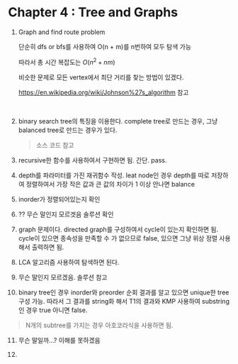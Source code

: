 # Chapter 4 : Tree and Graphs

1. Graph and find route problem

   단순히 dfs or bfs를 사용하여  O(n + m)를  n번하여 모두 탐색 가능

   따라서 총 시간 복잡도는 $O(n^2 + nm)$

   비슷한 문제로 모든 vertex에서 최단 거리를 찾는 방법이 있겠다.

   https://en.wikipedia.org/wiki/Johnson%27s_algorithm 참고

   ​

2. binary search tree의 특징을 이용한다. complete tree로 만드는 경우, 그냥 balanced tree로 만드는 경우가 있다.

   > 소스 코드 참고

3. recursive한 함수를 사용하여서 구현하면 됨. 간단. pass.
   ​

4. depth를 파라미터를 가진 재귀함수 작성. leat node인 경우 depth를 따로 저장하여 정렬하여서 가장 작은 값과 큰 값의 차이가 1 이상 안나면 balance


5. inorder가 정렬되어있는지 확인


6. ?? 무슨 말인지 모르겟음 솔루션 확인


7. graph 문제이다. directed graph를 구성하여서 cycle이 있는지 확인하면 됨. cycle이 있으면 종속성을 만족할 수 가 없으므로 false, 있으면 그냥 위상 정렬 사용해서 출력하면 됨. 


8. LCA  알고리즘 사용하여 탐색하면 된다.


9. 무슨 말인지 모르겠음. 솔루션 참고


10. binary tree인 경우 inorder와 preorder 순회 결과를 알고 있으면 unique한 tree 구성 가능. 따라서 그 결과를 string화 해서 T1의 결과와 KMP 사용하여 substring인 경우 true 아니면 false.

   > N개의 subtree를 가지는 경우 아호코라식을 사용하면 됨.


11. 무슨 말일까…? 이해를 못하겠음


12. ​
